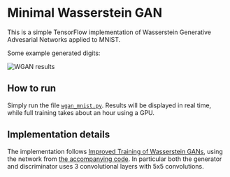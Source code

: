 Minimal Wasserstein GAN
=======================

This is a simple TensorFlow implementation of Wasserstein Generative Advesarial Networks applied to MNIST.

Some example generated digits:

![WGAN results](https://user-images.githubusercontent.com/2202312/32365134-e8a7d78e-c078-11e7-91c6-82cf9a11e7ea.png)


How to run
----------

Simply run the file [`wgan_mnist.py`](wgan_mnist.py). Results will be displayed in real time, while full training takes about an hour using a GPU.

Implementation details
----------------------

The implementation follows [Improved Training of Wasserstein GANs](https://arxiv.org/abs/1704.00028), using the network from [the accompanying code](https://github.com/igul222/improved_wgan_training). In particular both the generator and discriminator uses 3 convolutional layers with 5x5 convolutions.
